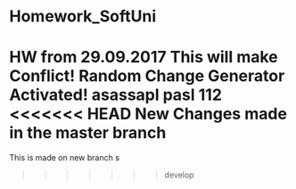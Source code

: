 # Homework_SoftUni
HW from 29.09.2017 
This will make Conflict!
Random Change Generator Activated!
asassapl  pasl 112
<<<<<<< HEAD
New Changes made in the master branch
=======
This is made on new branch s
>>>>>>> develop
